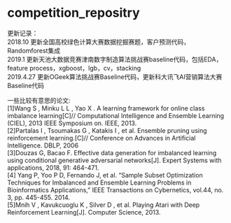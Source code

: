 # competition_repositry

更新记录：<br/>
2018.10 更新全国高校绿色计算大赛数据挖掘赛题，客户预测代码，Randomforest集成<br/>
2019.1 更新天池大数据竞赛津南数字制造算法挑战赛baseline代码，包括EDA，feature process，xgboost，lgb，cv，stacking<br/>
2019.4.27 更新OGeek算法挑战赛Baseline代码，更新科大讯飞AI营销算法大赛Baseline代码




一些比较有意思的论文:<br/>
[1]Wang S , Minku L L , Yao X . A learning framework for online class imbalance learning[C]// Computational Intelligence and Ensemble Learning (CIEL), 2013 IEEE Symposium on. IEEE, 2013.<br/>
[2]Partalas I , Tsoumakas G , Katakis I , et al. Ensemble pruning using reinforcement learning.[C]// Conference on Advances in Artificial Intelligence. DBLP, 2006<br/>
[3]Douzas G, Bacao F. Effective data generation for imbalanced learning using conditional generative adversarial networks[J]. Expert Systems with applications, 2018, 91: 464-471.<br/>
[4] Yang P, Yoo P D, Fernando J, et al. “Sample Subset Optimization Techniques for Imbalanced and Ensemble Learning Problems in
Bioinformatics Applications,” IEEE Transactions on Cybernetics, vol.44, no. 3, pp. 445-455. 2014.<br/>
[5]Mnih V , Kavukcuoglu K , Silver D , et al. Playing Atari with Deep Reinforcement Learning[J]. Computer Science, 2013.<br/>


